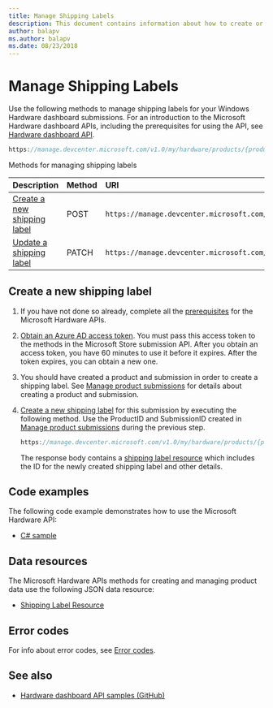 ```yaml
---
title: Manage Shipping Labels
description: This document contains information about how to create or update shipping labels for driver submission in the Hardware dashboard
author: balapv
ms.author: balapv
ms.date: 08/23/2018
---
```

# Manage Shipping Labels

Use the following methods to manage shipping labels for your Windows Hardware dashboard submissions. For an introduction to the Microsoft Hardware dashboard APIs, including the prerequisites for using the API, see [Hardware dashboard API](dashboard-api.md).

```cpp
https://manage.devcenter.microsoft.com/v1.0/my/hardware/products/{productid}/submissions/{submissionid}/shippingLabels
```

Methods for managing shipping labels

|Description|Method |URI|
|:--|:--|:--|
|[Create a new shipping label](create-a-new-shipping-label.md)|POST|`https://manage.devcenter.microsoft.com/v1.0/my/hardware/products/{productid}/submissions/{submissionid}/shippingLabels`|
|[Update a shipping label](update-a-shipping-label.md)|PATCH|`https://manage.devcenter.microsoft.com/v1.0/my/hardware/products/{productid}/submissions/{submissionid}/shippingLabels/{shippingLabelId}`|

## Create a new shipping label

1. If you have not done so already, complete all the [prerequisites](dashboard-api.md) for the Microsoft Hardware APIs.

2. [Obtain an Azure AD access token](dashboard-api.md#obtain-an-azure-ad-access-token). You must pass this access token to the methods in the Microsoft Store submission API. After you obtain an access token, you have 60 minutes to use it before it expires. After the token expires, you can obtain a new one.

3. You should have created a product and submission in order to create a shipping label. See [Manage product submissions](manage-product-submissions.md) for details about creating a product and submission.

4. [Create a new shipping label](create-a-new-shipping-label.md) for this submission by executing the following method.  Use the ProductID and SubmissionID created in [Manage product submissions](manage-product-submissions.md) during the previous step.

    ```cpp
    https://manage.devcenter.microsoft.com/v1.0/my/hardware/products/{productid}/submissions/{submissionid}/shippingLabels
    ```
    The response body contains a [shipping label resource](get-shipping-labels.md#shippinglabel-resource) which includes the ID for the newly created shipping label and other details.

## Code examples

The following code example demonstrates how to use the Microsoft Hardware API:

* [C# sample](http://download.microsoft.com/download/C/F/4/CF404E53-87A0-4204-BA13-A64B09A237C1/HardwareApiCSharpSample.zip)

## Data resources

The Microsoft Hardware APIs methods for creating and managing product data use the following JSON data resource:

* [Shipping Label Resource](get-shipping-labels.md#shippinglabel-resource)

## Error codes

For info about error codes, see [Error codes](get-product-data.md#error-codes).

## See also

- [Hardware dashboard API samples (GitHub)](https://aka.ms/hpc_async_api_samples)
